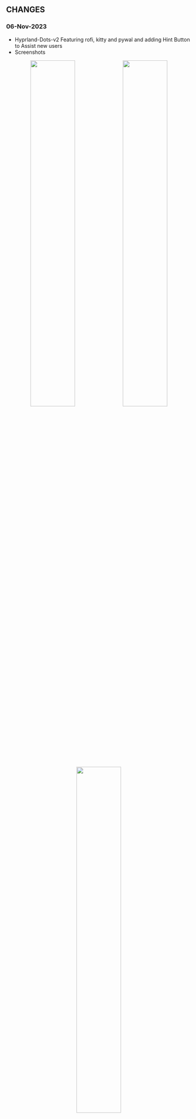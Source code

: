 ## CHANGES

### 06-Nov-2023
- Hyprland-Dots-v2 Featuring rofi, kitty and pywal and adding Hint Button to Assist new users
- Screenshots
<p align="center">
    <img align="center" width="49%" src="https://raw.githubusercontent.com/JaKooLit/screenshots/main/Hyprland-V2-Screenshots/General/pywal-kitty.png" /> <img align="center" width="49%" src="https://raw.githubusercontent.com/JaKooLit/screenshots/main/Hyprland-V2-Screenshots/Hint.png" />   
    <img align="center" width="49%" src="https://raw.githubusercontent.com/JaKooLit/screenshots/main/Hyprland-V2-Screenshots/General/rofi-light.png" /> 

- More Screenshots can be viewed here
-Hyprland-Dots-v2 Changes [`Link`](https://github.com/JaKooLit/screenshots/tree/main/Hyprland-V2-Screenshots/General)

### 04-Nov-2023
- Various clean up scripts (change all to !#/bin/bash shebangs) except pythons!
- Tweaked abit Wofi Beats (SUPER CTRL S) to have a better notification
<p align="center">
    <img align="center" width="49%" src="https://raw.githubusercontent.com/JaKooLit/screenshots/main/Changelogs-Screenshots/04-11-2023-WofiBeats.png" /> 

- Returning wlogout and removing the previous logout menu (WofiPower.sh). Can be launch by pressing power button on waybar or (keybinds) CTRL ALT P
<p align="center">
    <img align="center" width="49%" src="https://raw.githubusercontent.com/JaKooLit/screenshots/main/Changelogs-Screenshots/04-11-2023-wlogout.png" />
    

### 28-Oct-2023
- Various fixes / cleanup on waybar and modules
- added simple layout 2 (can be summoned with SUPER ALT W)
<p align="center">
    <img align="center" width="49%" src="https://raw.githubusercontent.com/JaKooLit/screenshots/main/Changelogs-Screenshots/28-10-23-Simple2Layout.png" /> 


### 26-Oct-2023
- Automatic nvidia gpu detection and setting WLR_NO_CURSORS of ENVariables.conf automatically

### 24-Oct-2023
- fix lots of waybar stylings
- introducing waybar separators (only in default)
<p align="center">
    <img align="center" width="49%" src="https://raw.githubusercontent.com/JaKooLit/screenshots/main/Changelogs-Screenshots/24-10-2-23-waybar-separator.png" /> 

#### 22 Oct 2023
- initial commit
- adding some waybar layouts (Super Alt W). YOu can also choose colors of your waybar panels (Super Shift W)
### 📷 Screenshots of changes. Click to magnify

<p align="center">
    <img align="center" width="49%" src="https://raw.githubusercontent.com/JaKooLit/screenshots/main/Changelogs-Screenshots/Waybar-Layout-Menu.png" /> <img align="center" width="49%" src="https://raw.githubusercontent.com/JaKooLit/screenshots/main/Changelogs-Screenshots/waybar-all%20sides.png" />   
    <img align="center" width="49%" src="https://raw.githubusercontent.com/JaKooLit/screenshots/main/Changelogs-Screenshots/waybar-left-panel.png" /> 

